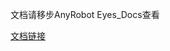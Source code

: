 文档请移步AnyRobot Eyes_Docs查看

[文档链接](https://devops.aishu.cn/AISHUDevOps/AnyRobot/_git/Eyes_Docs?path=%2F%E5%8F%AF%E8%A7%82%E6%B5%8B%E6%80%A7%E5%BC%80%E5%8F%91%E8%80%85%E6%8C%87%E5%8D%97%2FTelemetrySDK%E5%BC%80%E5%8F%91%E8%80%85%E6%8C%87%E5%8D%97%2FTrace%2FREADME.md&version=GBdevelop&_a=preview)